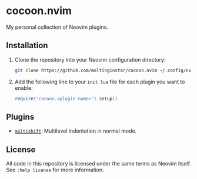 # cocoon.nvim

My personal collection of Neovim plugins.

## Installation

1. Clone the repository into your Neovim configuration directory:
  
   ```sh
   git clone https://github.com/moltinginstar/cocoon.nvim ~/.config/nvim/pack/cocoon/start/cocoon.nvim
   ```

2. Add the following line to your `init.lua` file for each plugin you want to enable:

   ```lua
   require("cocoon.<plugin-name>").setup()
   ```

## Plugins

- [`multishift`](lua/cocoon/multishift.lua): Multilevel indentation in normal mode.

## License

All code in this repository is licensed under the same terms as Neovim itself. See `:help license` for more information.


